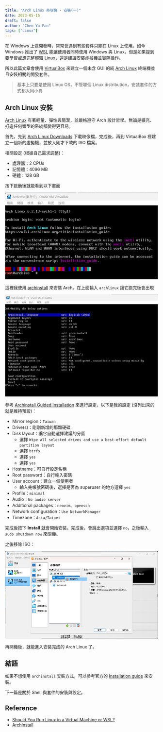 ```yaml
---
title: "Arch Linux 終端機 - 安裝(一)"
date: 2023-05-16
draft: false
author: "Chen Yu Fan"
tags: ["Linux"]
---
```


在 Windows 上做開發時，常常會遇到有些套件只能在 Linux 上使用。如今 Windows 推出了 [WSL](https://learn.microsoft.com/zh-tw/windows/wsl/install) 能讓使用者同時使用 Windows 與 Linux。但是如果提到要學習或想完整體驗 Linux，還是建議安裝虛擬機並實際操作。

所以此篇文章會使用 [VirtualBox](https://www.virtualbox.org/) 來建立一個未含 GUI 的純 [Arch Linux](https://archlinux.org/) 終端機並且安裝相關的開發套件。

> 基本上只要是使用 Linux OS，不管哪個 Linux distribution，安裝套件的方式都大同小異

## Arch Linux 安裝

[Arch Linux](https://www.archlinux.org/) 有著輕量、彈性與簡潔，並嚴格遵守 Arch 設計哲學。無論是擴充、打造任何類型的系統都變得更容易。

首先，先到 [Arch Linux Downloads](https://archlinux.org/download/) 下載映像檔，完成後，再到 VirtualBox 裡建立一個新的虛擬機，並放入剛才下載的 ISO 檔案。

相關設定 (根據自己需求調整)：
- 處理器：2 CPUs
- 記憶體：4096 MB
- 硬體：128 GB

按下啟動後就能看到以下畫面

![Arch-init.png](/images/Arch-linux/Arch-init.png)

這裡我使用 [archinstall](https://wiki.archlinux.org/title/archinstall) 來安裝 Arch。在上面輸入 `archlinux` 讓它跑完後會出現

![Arch-archinstall.png](/images/Arch-linux/Arch-archinstall.png)

參考 [Archinstall Guided Installation](https://python-archinstall.readthedocs.io/en/latest/installing/guided.html) 來進行設定，以下是我的設定 (沒列出來的就是維持預設)：

- Mirror region：`Taiwan`
- Drive(s)：剛剛新增的那顆硬碟
- Disk layout：讓它自動選擇建議的分區
	- 選擇 `Wipe all selected drives and use a best-effort default partition layout`
	- 選擇 `btrfs`
	- 選擇 `yes`
	- 選擇 `yes`
- Hostname：可自行設定名稱
- Root password：自行輸入密碼
- User account：建立一個使用者
	- 輸入完帳號密碼後，選擇是否為 superuser 的地方選擇 `yes`
- Profile：`minimal`
- Audio：`No audio server`
- Additional packages：`neovim`、`openssh`
- Network configuration：`Use NetworkManager`
- Timezone：`Asia/Taipei`

完成後按下 **Install** 就會開始安裝。完成後，會跳出選項並選擇 `no`，之後輸入 `sudo shutdown now` 來關機。

之後移除 ISO：

![Arch-remove-iso.png](/images/Arch-linux/Arch-remove-iso.png)

再開機後，就能進入安裝完成的 Arch Linux 了。

## 結語

如果不想使用 `archinstall` 安裝方式，可以參考官方的 [Installation guide](https://wiki.archlinux.org/title/Installation_guide) 來安裝。

下一篇是關於 Shell 與套件的安裝與設定。

## Reference

- [Should You Run Linux in a Virtual Machine or WSL?](https://www.makeuseof.com/linux-virtual-machine-or-wsl/)
- [Archinstall](https://archinstall.readthedocs.io/installing/guided.html)